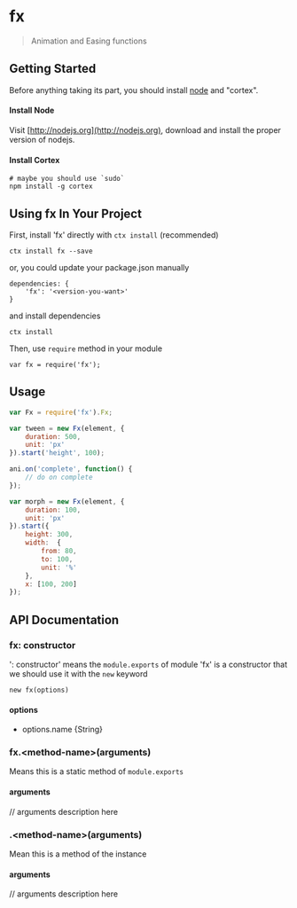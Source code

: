 # fx

> Animation and Easing functions

## Getting Started
Before anything taking its part, you should install [node](http://nodejs.org) and "cortex".

#### Install Node

Visit [http://nodejs.org](http://nodejs.org), download and install the proper version of nodejs.

#### Install Cortex

    # maybe you should use `sudo`
    npm install -g cortex

## Using fx In Your Project

First, install 'fx' directly with `ctx install` (recommended)
	
	ctx install fx --save
	
or, you could update your package.json manually
    
    dependencies: {
        'fx': '<version-you-want>'
    }
    
and install dependencies
	
	ctx install
    
Then, use `require` method in your module
    
    var fx = require('fx');

## Usage

```javascript
var Fx = require('fx').Fx;

var tween = new Fx(element, {
    duration: 500,
    unit: 'px'
}).start('height', 100);

ani.on('complete', function() {
    // do on complete
});

var morph = new Fx(element, {
    duration: 100, 
    unit: 'px'
}).start({
    height: 300,
    width:  {
        from: 80, 
        to: 100,
        unit: '%'
    },
    x: [100, 200]
});


```


## API Documentation

### fx: constructor
': constructor' means the `module.exports` of module 'fx' is a constructor that we should use it with the `new` keyword

	new fx(options)
	
#### options
- options.name {String}



### fx.\<method-name\>(arguments)
Means this is a static method of `module.exports`

#### arguments
// arguments description here

### .\<method-name\>(arguments)
Mean this is a method of the instance

#### arguments
// arguments description here